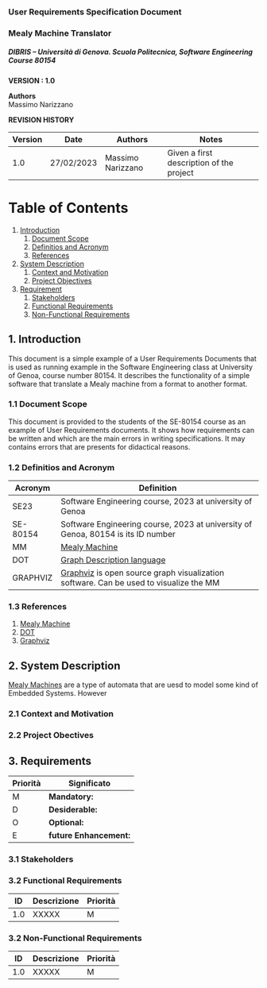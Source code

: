 
### User Requirements Specification Document
### Mealy Machine Translator
##### DIBRIS – Università di Genova. Scuola Politecnica, Software Engineering Course 80154


**VERSION : 1.0**

**Authors**  
Massimo Narizzano

**REVISION HISTORY**

| Version    | Date        | Authors      | Notes        |
| ----------- | ----------- | ----------- | ----------- |
| 1.0 | 27/02/2023 | Massimo Narizzano| Given a first description of the project |

# Table of Contents

1. [Introduction](#p1)
	1. [Document Scope](#sp1.1)
	2. [Definitios and Acronym](#sp1.2) 
	3. [References](#sp1.3)
2. [System Description](#p2)
	1. [Context and Motivation](#sp2.1)
	2. [Project Objectives](#sp2.2)
3. [Requirement](#p3)
 	1. [Stakeholders](#sp3.1)
 	2. [Functional Requirements](#sp3.2)
 	3. [Non-Functional Requirements](#sp3.3)
  
  

<a name="p1"></a>

## 1. Introduction

<a name="sp1.1"></a>
This document is a simple example of a User Requirements Documents that is used as running example in the Software Engineering class at University of Genoa, course number 80154. It describes the functionality of a simple software that translate a Mealy machine from a format to another format.

### 1.1 Document Scope

<a name="sp1.2"></a>
This document is provided to the students of the SE-80154 course as an example of User Requirements documents. It shows how requirements can be written and which are the main errors in writing specifications. It may contains errors that are presents for didactical reasons. 

### 1.2 Definitios and Acronym


| Acronym				| Definition | 
| ------------------------------------- | ----------- | 
| SE23                                  | Software Engineering course, 2023 at university of Genoa|
| SE-80154                              | Software Engineering course, 2023 at university of Genoa, 80154 is its ID number|
| MM                                    | [Mealy Machine](https://en.wikipedia.org/wiki/Mealy_machine) |
| DOT                                   | [Graph Description language](https://en.wikipedia.org/wiki/DOT_%28graph_description_language%29)|
| GRAPHVIZ                              | [Graphviz](https://www.graphviz.org/) is open source graph visualization software. Can be used to visualize the MM|



<a name="sp1.3"></a>

### 1.3 References 

<a name="p2"></a>

1. [Mealy Machine](https://en.wikipedia.org/wiki/Mealy_machine)
2. [DOT](https://en.wikipedia.org/wiki/DOT_%28graph_description_language%29)
3. [Graphviz](https://www.graphviz.org/) 


## 2. System Description
<a name="sp2.15"></a>
[Mealy Machines](https://en.wikipedia.org/wiki/Mealy_machine) are a type of automata that are uesd to model some kind of Embedded Systems. However  

### 2.1 Context and Motivation

<a name="sp2.2"></a>

### 2.2 Project Obectives 

<a name="p3"></a>

## 3. Requirements

| Priorità | Significato | 
| --------------- | ----------- | 
| M | **Mandatory:**   |
| D | **Desiderable:** |
| O | **Optional:**    |
| E | **future Enhancement:** |

<a name="sp3.1"></a>
### 3.1 Stakeholders

<a name="sp3.2"></a>
### 3.2 Functional Requirements 

| ID | Descrizione | Priorità |
| --------------- | ----------- | ---------- | 
| 1.0 |  XXXXX |M|

<a name="sp3.3"></a>
### 3.2 Non-Functional Requirements 
 
| ID | Descrizione | Priorità |
| --------------- | ----------- | ---------- | 
| 1.0 | XXXXX |M|
